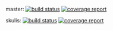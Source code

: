master: [![build status](https://gitlab.cern.ch/skulis/tmrg/badges/master/build.svg)](https://gitlab.cern.ch/skulis/tmrg/commits/master) [![coverage report](https://gitlab.cern.ch/skulis/tmrg/badges/master/coverage.svg)](https://gitlab.cern.ch/skulis/tmrg/commits/master)

skulis: [![build status](https://gitlab.cern.ch/skulis/tmrg/badges/skulis/build.svg)](https://gitlab.cern.ch/skulis/tmrg/commits/skulis) [![coverage report](https://gitlab.cern.ch/skulis/tmrg/badges/skulis/coverage.svg)](https://gitlab.cern.ch/skulis/tmrg/commits/skulis)
